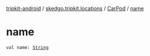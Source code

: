[tripkit-android](../../index.md) / [skedgo.tripkit.locations](../index.md) / [CarPod](index.md) / [name](./name.md)

# name

`val name: `[`String`](https://kotlinlang.org/api/latest/jvm/stdlib/kotlin/-string/index.html)